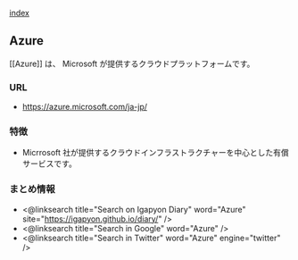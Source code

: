 [index](https://igapyon.github.io/diary/keyword/index.html)

## Azure

[[Azure]] は、 Microsoft が提供するクラウドプラットフォームです。

### URL

* https://azure.microsoft.com/ja-jp/

### 特徴

* Micrrosoft 社が提供するクラウドインフラストラクチャーを中心とした有償サービスです。

### まとめ情報

* <@linksearch title="Search on Igapyon Diary" word="Azure" site="https://igapyon.github.io/diary/" />
* <@linksearch title="Search in Google" word="Azure" />
* <@linksearch title="Search in Twitter" word="Azure" engine="twitter" />
